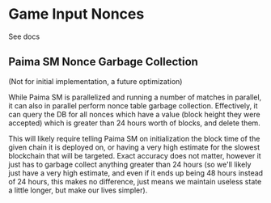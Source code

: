 # Game Input Nonces

See docs

## Paima SM Nonce Garbage Collection

(Not for initial implementation, a future optimization)

While Paima SM is parallelized and running a number of matches in parallel, it can also in parallel perform nonce table garbage collection. Effectively, it can query the DB for all nonces which have a value (block height they were accepted) which is greater than 24 hours worth of blocks, and delete them.

This will likely require telling Paima SM on initialization the block time of the given chain it is deployed on, or having a very high estimate for the slowest blockchain that will be targeted. Exact accuracy does not matter, however it just has to garbage collect anything greater than 24 hours (so we'll likely just have a very high estimate, and even if it ends up being 48 hours instead of 24 hours, this makes no difference, just means we maintain useless state a little longer, but make our lives simpler).

